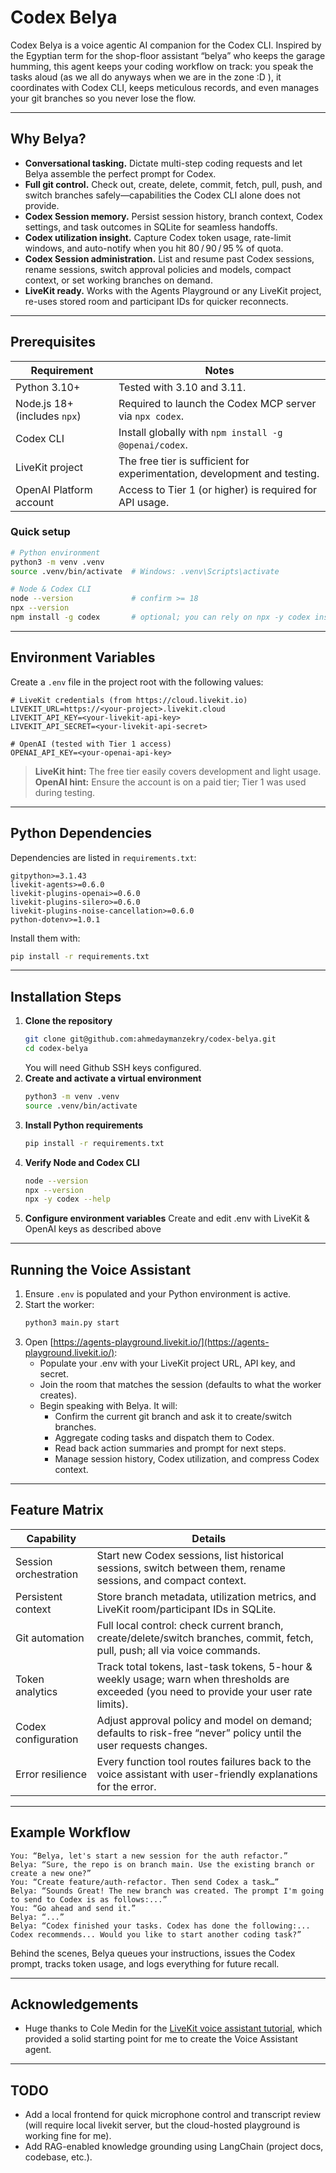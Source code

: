 # Codex Belya

Codex Belya is a voice agentic AI companion for the Codex CLI. Inspired by the Egyptian term for the shop-floor assistant “belya” who keeps the garage humming, this agent keeps your coding workflow on track: you speak the tasks aloud (as we all do anyways when we are in the zone :D ), it coordinates with Codex CLI, keeps meticulous records, and even manages your git branches so you never lose the flow.

---

## Why Belya?

- **Conversational tasking.** Dictate multi-step coding requests and let Belya assemble the perfect prompt for Codex.
- **Full git control.** Check out, create, delete, commit, fetch, pull, push, and switch branches safely—capabilities the Codex CLI alone does not provide.
- **Codex Session memory.** Persist session history, branch context, Codex settings, and task outcomes in SQLite for seamless handoffs.
- **Codex utilization insight.** Capture Codex token usage, rate-limit windows, and auto-notify when you hit 80 / 90 / 95 % of quota.
- **Codex Session administration.** List and resume past Codex sessions, rename sessions, switch approval policies and models, compact context, or set working branches on demand.
- **LiveKit ready.** Works with the Agents Playground or any LiveKit project, re-uses stored room and participant IDs for quicker reconnects.

---

## Prerequisites

| Requirement | Notes |
| --- | --- |
| Python 3.10+ | Tested with 3.10 and 3.11. |
| Node.js 18+ (includes `npx`) | Required to launch the Codex MCP server via `npx codex`. |
| Codex CLI | Install globally with `npm install -g @openai/codex`. |
| LiveKit project | The free tier is sufficient for experimentation, development and testing. |
| OpenAI Platform account | Access to Tier 1 (or higher) is required for API usage. |

### Quick setup

```bash
# Python environment
python3 -m venv .venv
source .venv/bin/activate  # Windows: .venv\Scripts\activate

# Node & Codex CLI
node --version             # confirm >= 18
npx --version
npm install -g codex       # optional; you can rely on npx -y codex instead
```

---

## Environment Variables

Create a `.env` file in the project root with the following values:

```
# LiveKit credentials (from https://cloud.livekit.io)
LIVEKIT_URL=https://<your-project>.livekit.cloud
LIVEKIT_API_KEY=<your-livekit-api-key>
LIVEKIT_API_SECRET=<your-livekit-api-secret>

# OpenAI (tested with Tier 1 access)
OPENAI_API_KEY=<your-openai-api-key>
```

> **LiveKit hint:** The free tier easily covers development and light usage.  
> **OpenAI hint:** Ensure the account is on a paid tier; Tier 1 was used during testing.

---

## Python Dependencies

Dependencies are listed in `requirements.txt`:

```
gitpython>=3.1.43
livekit-agents>=0.6.0
livekit-plugins-openai>=0.6.0
livekit-plugins-silero>=0.6.0
livekit-plugins-noise-cancellation>=0.6.0
python-dotenv>=1.0.1
```

Install them with:

```bash
pip install -r requirements.txt
```

---

## Installation Steps

1. **Clone the repository**
   ```bash
   git clone git@github.com:ahmedaymanzekry/codex-belya.git
   cd codex-belya
   ```
   You will need Github SSH keys configured.
2. **Create and activate a virtual environment**
   ```bash
   python3 -m venv .venv
   source .venv/bin/activate
   ```
3. **Install Python requirements**
   ```bash
   pip install -r requirements.txt
   ```
4. **Verify Node and Codex CLI**
   ```bash
   node --version
   npx --version
   npx -y codex --help
   ```
5. **Configure environment variables**
   Create and edit .env with LiveKit & OpenAI keys as described above
   
---

## Running the Voice Assistant

1. Ensure `.env` is populated and your Python environment is active.
2. Start the worker:
   ```bash
   python3 main.py start
   ```
3. Open [https://agents-playground.livekit.io/](https://agents-playground.livekit.io/):
   - Populate your .env with your LiveKit project URL, API key, and secret.
   - Join the room that matches the session (defaults to what the worker creates).
   - Begin speaking with Belya. It will:
     - Confirm the current git branch and ask it to create/switch branches.
     - Aggregate coding tasks and dispatch them to Codex.
     - Read back action summaries and prompt for next steps.
     - Manage session history, Codex utilization, and compress Codex context.

---

## Feature Matrix

| Capability | Details |
| --- | --- |
| Session orchestration | Start new Codex sessions, list historical sessions, switch between them, rename sessions, and compact context. |
| Persistent context | Store branch metadata, utilization metrics, and LiveKit room/participant IDs in SQLite. |
| Git automation | Full local control: check current branch, create/delete/switch branches, commit, fetch, pull, push; all via voice commands. |
| Token analytics | Track total tokens, last-task tokens, 5-hour & weekly usage; warn when thresholds are exceeded (you need to provide your user rate limits). |
| Codex configuration | Adjust approval policy and model on demand; defaults to risk-free “never” policy until the user requests changes. |
| Error resilience | Every function tool routes failures back to the voice assistant with user-friendly explanations for the error. |

---

## Example Workflow

```text
You: “Belya, let's start a new session for the auth refactor.”
Belya: “Sure, the repo is on branch main. Use the existing branch or create a new one?”
You: “Create feature/auth-refactor. Then send Codex a task…”
Belya: “Sounds Great! The new branch was created. The prompt I'm going to send to Codex is as follows:...”
You: “Go ahead and send it.”
Belya: “...”
Belya: “Codex finished your tasks. Codex has done the following:... Codex recommends... Would you like to start another coding task?”
```

Behind the scenes, Belya queues your instructions, issues the Codex prompt, tracks token usage, and logs everything for future recall.

---

## Acknowledgements

- Huge thanks to Cole Medin for the [LiveKit voice assistant tutorial](https://www.youtube.com/watch?v=TXVyxJdlzQs), which provided a solid starting point for me to create the Voice Assistant agent.

---

## TODO

- Add a local frontend for quick microphone control and transcript review (will require local livekit server, but the cloud-hosted playground is working fine for me).
- Add RAG-enabled knowledge grounding using LangChain (project docs, codebase, etc.).
